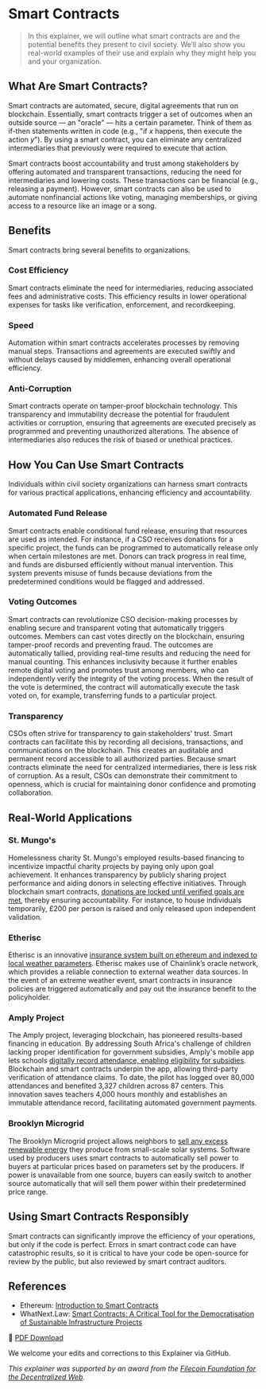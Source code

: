 # Smart Contracts
> In this explainer, we will outline what smart contracts are and the potential benefits they present to civil society. We’ll also show you real-world examples of their use and explain why they might help you and your organization.

## What Are Smart Contracts?
Smart contracts are automated, secure, digital agreements that run on blockchain. Essentially, smart contracts trigger a set of outcomes when an outside source — an "oracle" — hits a certain parameter. Think of them as if-then statements written in code (e.g., "if _x_ happens, then execute the action _y_"). By using a smart contract, you can eliminate any centralized intermediaries that previously were required to execute that action.

Smart contracts boost accountability and trust among stakeholders by offering automated and transparent transactions, reducing the need for intermediaries and lowering costs. These transactions can be financial (e.g., releasing a payment). However, smart contracts can also be used to automate nonfinancial actions like voting, managing memberships, or giving access to a resource like an image or a song.

## Benefits
Smart contracts bring several benefits to organizations.

### Cost Efficiency
Smart contracts eliminate the need for intermediaries, reducing associated fees and administrative costs. This efficiency results in lower operational expenses for tasks like verification, enforcement, and recordkeeping.

### Speed
Automation within smart contracts accelerates processes by removing manual steps. Transactions and agreements are executed swiftly and without delays caused by middlemen, enhancing overall operational efficiency.

### Anti-Corruption
Smart contracts operate on tamper-proof blockchain technology. This transparency and immutability decrease the potential for fraudulent activities or corruption, ensuring that agreements are executed precisely as programmed and preventing unauthorized alterations. The absence of intermediaries also reduces the risk of biased or unethical practices.

## How You Can Use Smart Contracts
Individuals within civil society organizations can harness smart contracts for various practical applications, enhancing efficiency and accountability.

### Automated Fund Release
Smart contracts enable conditional fund release, ensuring that resources are used as intended. For instance, if a CSO receives donations for a specific project, the funds can be programmed to automatically release only when certain milestones are met. Donors can track progress in real time, and funds are disbursed efficiently without manual intervention. This system prevents misuse of funds because deviations from the predetermined conditions would be flagged and addressed.

### Voting Outcomes
Smart contracts can revolutionize CSO decision-making processes by enabling secure and transparent voting that automatically triggers outcomes. Members can cast votes directly on the blockchain, ensuring tamper-proof records and preventing fraud. The outcomes are automatically tallied, providing real-time results and reducing the need for manual counting. This enhances inclusivity because it further enables remote digital voting and promotes trust among members, who can independently verify the integrity of the voting process. When the result of the vote is determined, the contract will automatically execute the task voted on, for example, transferring funds to a particular project.

### Transparency
CSOs often strive for transparency to gain stakeholders' trust. Smart contracts can facilitate this by recording all decisions, transactions, and communications on the blockchain. This creates an auditable and permanent record accessible to all authorized parties. Because smart contracts eliminate the need for centralized intermediaries, there is less risk of corruption. As a result, CSOs can demonstrate their commitment to openness, which is crucial for maintaining donor confidence and promoting collaboration.

## Real-World Applications

### St. Mungo's
Homelessness charity St. Mungo's employed results-based financing to incentivize impactful charity projects by paying only upon goal achievement. It enhances transparency by publicly sharing project performance and aiding donors in selecting effective initiatives. Through blockchain smart contracts, [donations are locked until verified goals are met](https://www.mungos.org/press_release/st-mungos-partners-blockchain-fundraisers-help-rough-sleepers/), thereby ensuring accountability. For instance, to house individuals temporarily, £200 per person is raised and only released upon independent validation.

### Etherisc 
Etherisc is an innovative [insurance system built on ethereum and indexed to local weather parameters](https://www.cryptoaltruism.org/blog/etherisc-using-blockchain-technology-to-deliver-crop-insurance). Etherisc makes use of Chainlink’s oracle network, which provides a reliable connection to external weather data sources. In the event of an extreme weather event, smart contracts in insurance policies are triggered automatically and pay out the insurance benefit to the policyholder.

### Amply Project
The Amply project, leveraging blockchain, has pioneered results-based financing in education. By addressing South Africa's challenge of children lacking proper identification for government subsidies, Amply's mobile app lets schools [digitally record attendance, enabling eligibility for subsidies](https://bitcoinmagazine.com/culture/ixo-foundation-blockchain-based-response-un-call-data-revolution). Blockchain and smart contracts underpin the app, allowing third-party verification of attendance claims. To date, the pilot has logged over 80,000 attendances and benefited 3,327 children across 87 centers. This innovation saves teachers 4,000 hours monthly and establishes an immutable attendance record, facilitating automated government payments.

### Brooklyn Microgrid
The Brooklyn Microgrid project allows neighbors to [sell any excess renewable energy](https://www.brooklyn.energy/) they produce from small-scale solar systems. Software used by producers uses smart contracts to automatically sell power to buyers at particular prices based on parameters set by the producers. If power is unavailable from one source, buyers can easily switch to another source automatically that will sell them power within their predetermined price range.

## Using Smart Contracts Responsibly
Smart contracts can significantly improve the efficiency of your operations, but only if the code is perfect. Errors in smart contract code can have catastrophic results, so it is critical to have your code be open-source for review by the public, but also reviewed by smart contract auditors.

## References
* Ethereum: [Introduction to Smart Contracts](https://ethereum.org/en/developers/docs/smart-contracts/)
* WhatNext.Law: [Smart Contracts: A Critical Tool for the Democratisation of Sustainable Infrastructure Projects](https://whatnext.law/2023/01/11/smart-contracts-a-critical-tool-for-the-democratisation-of-sustainable-infrastructure-projects/)

🔽 [PDF Download](https://acceleratingmakers.publicgoodapphouse.org/downloads)

We welcome your edits and corrections to this Explainer via GitHub.

_This explainer was supported by an award from the [Filecoin Foundation for the Decentralized Web](https://ffdweb.org/)._

